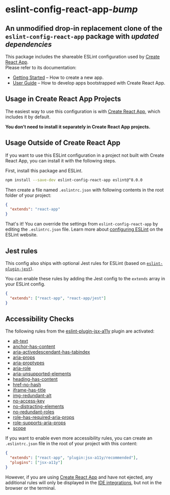 # eslint-config-react-app-*bump*

## An unmodified drop-in replacement clone of the `eslint-config-react-app` package with *updated dependencies*

This package includes the shareable ESLint configuration used by [Create React App](https://github.com/facebook/create-react-app).<br>
Please refer to its documentation:

- [Getting Started](https://facebook.github.io/create-react-app/docs/getting-started) – How to create a new app.
- [User Guide](https://facebook.github.io/create-react-app/) – How to develop apps bootstrapped with Create React App.

## Usage in Create React App Projects

The easiest way to use this configuration is with [Create React App](https://github.com/facebook/create-react-app), which includes it by default.

**You don’t need to install it separately in Create React App projects.**

## Usage Outside of Create React App

If you want to use this ESLint configuration in a project not built with Create React App, you can install it with the following steps.

First, install this package and ESLint.

```sh
npm install --save-dev eslint-config-react-app eslint@^8.0.0
```

Then create a file named `.eslintrc.json` with following contents in the root folder of your project:

```json
{
  "extends": "react-app"
}
```

That's it! You can override the settings from `eslint-config-react-app` by editing the `.eslintrc.json` file. Learn more about [configuring ESLint](https://eslint.org/docs/user-guide/configuring) on the ESLint website.

## Jest rules

This config also ships with optional Jest rules for ESLint (based on [`eslint-plugin-jest`](https://github.com/jest-community/eslint-plugin-jest)).

You can enable these rules by adding the Jest config to the `extends` array in your ESLint config.

```json
{
  "extends": ["react-app", "react-app/jest"]
}
```

## Accessibility Checks

The following rules from the [eslint-plugin-jsx-a11y](https://github.com/evcohen/eslint-plugin-jsx-a11y) plugin are activated:

- [alt-text](https://github.com/evcohen/eslint-plugin-jsx-a11y/blob/master/docs/rules/alt-text.md)
- [anchor-has-content](https://github.com/evcohen/eslint-plugin-jsx-a11y/blob/master/docs/rules/anchor-has-content.md)
- [aria-activedescendant-has-tabindex](https://github.com/evcohen/eslint-plugin-jsx-a11y/blob/master/docs/rules/aria-activedescendant-has-tabindex.md)
- [aria-props](https://github.com/evcohen/eslint-plugin-jsx-a11y/blob/master/docs/rules/aria-props.md)
- [aria-proptypes](https://github.com/evcohen/eslint-plugin-jsx-a11y/blob/master/docs/rules/aria-proptypes.md)
- [aria-role](https://github.com/evcohen/eslint-plugin-jsx-a11y/blob/master/docs/rules/aria-role.md)
- [aria-unsupported-elements](https://github.com/evcohen/eslint-plugin-jsx-a11y/blob/master/docs/rules/aria-unsupported-elements.md)
- [heading-has-content](https://github.com/evcohen/eslint-plugin-jsx-a11y/blob/master/docs/rules/heading-has-content.md)
- [href-no-hash](https://github.com/evcohen/eslint-plugin-jsx-a11y/blob/v5.1.1/docs/rules/href-no-hash.md)
- [iframe-has-title](https://github.com/evcohen/eslint-plugin-jsx-a11y/blob/master/docs/rules/iframe-has-title.md)
- [img-redundant-alt](https://github.com/evcohen/eslint-plugin-jsx-a11y/blob/master/docs/rules/img-redundant-alt.md)
- [no-access-key](https://github.com/evcohen/eslint-plugin-jsx-a11y/blob/master/docs/rules/no-access-key.md)
- [no-distracting-elements](https://github.com/evcohen/eslint-plugin-jsx-a11y/blob/master/docs/rules/no-distracting-elements.md)
- [no-redundant-roles](https://github.com/evcohen/eslint-plugin-jsx-a11y/blob/master/docs/rules/no-redundant-roles.md)
- [role-has-required-aria-props](https://github.com/evcohen/eslint-plugin-jsx-a11y/blob/master/docs/rules/role-has-required-aria-props.md)
- [role-supports-aria-props](https://github.com/evcohen/eslint-plugin-jsx-a11y/blob/master/docs/rules/role-supports-aria-props.md)
- [scope](https://github.com/evcohen/eslint-plugin-jsx-a11y/blob/master/docs/rules/scope.md)

If you want to enable even more accessibility rules, you can create an `.eslintrc.json` file in the root of your project with this content:

```json
{
  "extends": ["react-app", "plugin:jsx-a11y/recommended"],
  "plugins": ["jsx-a11y"]
}
```

However, if you are using [Create React App](https://github.com/facebook/create-react-app) and have not ejected, any additional rules will only be displayed in the [IDE integrations](https://facebook.github.io/create-react-app/docs/setting-up-your-editor#displaying-lint-output-in-the-editor), but not in the browser or the terminal.
